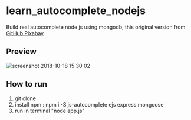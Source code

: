 # learn_autocomplete_nodejs
Build real autocomplete node js using mongodb, this original version from [GitHub Pixabay](https://github.com/Pixabay/JavaScript-autoComplete) 

## Preview
![screenshot 2018-10-18 15 30 02](https://user-images.githubusercontent.com/30043386/47141529-1cf89200-d2eb-11e8-8f64-f0814e838384.png)

## How to run
1. git clone
2. install npm : npm i -S js-autocomplete ejs express mongoose 
3. run in terminal "node app.js"

